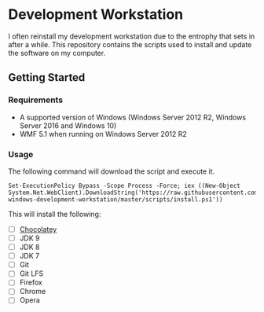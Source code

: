 # Development Workstation

I often reinstall my development workstation due to the entrophy that sets in after a while.  This repository contains the scripts used to install and update the software on my computer. 

## Getting Started

### Requirements

- A supported version of Windows (Windows Server 2012 R2, Windows Server 2016 and Windows 10)
- WMF 5.1 when running on Windows Server 2012 R2

### Usage

The following command will download the script and execute it.

```
Set-ExecutionPolicy Bypass -Scope Process -Force; iex ((New-Object System.Net.WebClient).DownloadString('https://raw.githubusercontent.com/Phaka/phaka-windows-development-workstation/master/scripts/install.ps1'))
```

This will install the following:

- [ ] [Chocolatey](https://chocolatey.org)
- [ ] JDK 9
- [ ] JDK 8
- [ ] JDK 7
- [ ] Git
- [ ] Git LFS
- [ ] Firefox
- [ ] Chrome
- [ ] Opera
